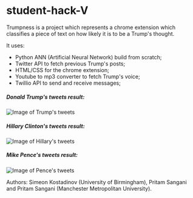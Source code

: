 # student-hack-V

Trumpness is a project which represents a chrome extension which classifies a piece of text on how likely it is to be a Trump's thought. 

It uses: 
- Python ANN (Artificial Neural Network) build from scratch;
- Twitter API to fetch previous Trump's posts;
- HTML/CSS for the chrome extension;
- Youtube to mp3 converter to fetch Trump's voice;
- Twillio API to send and receive messages;

##### Donald Trump's tweets result:
![Image of Trump's tweets](https://github.com/SimeonKostadinoff/student-hack-V/blob/master/Tweets/DonaldTrump.JPG)
##### Hillary Clinton's tweets result:
![Image of Hillary's tweets](https://github.com/SimeonKostadinoff/student-hack-V/blob/master/Tweets/HillaryClinton.JPG)
##### Mike Pence's tweets result:
![Image of Pence's tweets](https://github.com/SimeonKostadinoff/student-hack-V/blob/master/Tweets/MikePence.JPG)


Authors: Simeon Kostadinov (University of Birmingham), Pritam Sangani and Pritam Sangani (Manchester Metropolitan University).  
